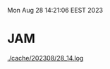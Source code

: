 Mon Aug 28 14:21:06 EEST 2023
# JAM
<a href='./cache/202308/28_14.log'>./cache/202308/28_14.log</a>
